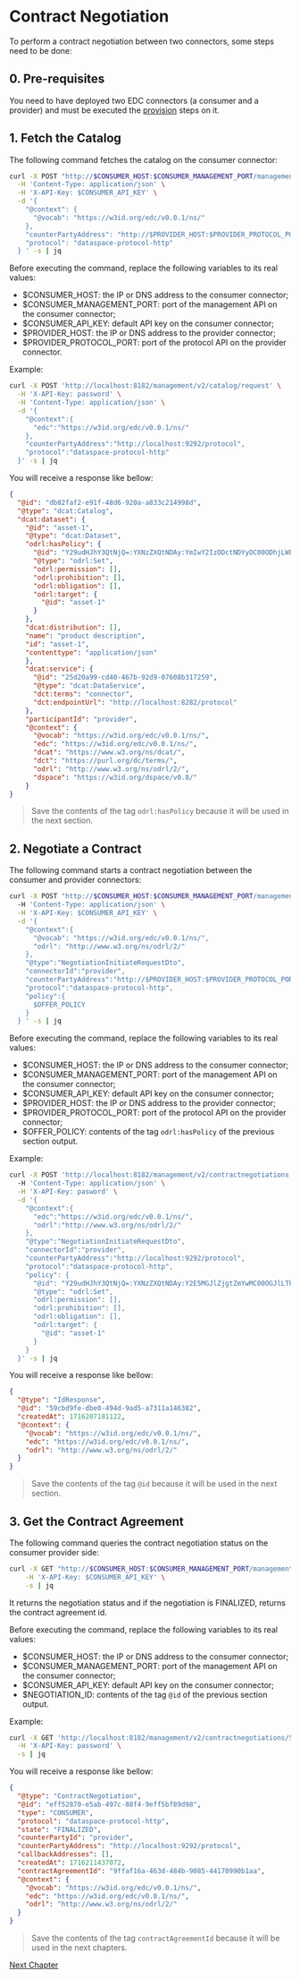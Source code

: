 # Contract Negotiation

To perform a contract negotiation between two connectors, some steps need to be done:

## 0. Pre-requisites

You need to have deployed two EDC connectors (a consumer and a provider) and must be executed the [provision](../provision/README.md) steps on it.

## 1. Fetch the Catalog

The following command fetches the catalog on the consumer connector:

```bash
curl -X POST "http://$CONSUMER_HOST:$CONSUMER_MANAGEMENT_PORT/management/v2/catalog/request" \
  -H 'Content-Type: application/json' \
  -H 'X-API-Key: $CONSUMER_API_KEY' \
  -d '{
    "@context": {
      "@vocab": "https://w3id.org/edc/v0.0.1/ns/"
    },
    "counterPartyAddress": "http://$PROVIDER_HOST:$PROVIDER_PROTOCOL_PORT/protocol",
    "protocol": "dataspace-protocol-http"
  } ' -s | jq
```

Before executing the command, replace the following variables to its real values:
- $CONSUMER_HOST: the IP or DNS address to the consumer connector;
- $CONSUMER_MANAGEMENT_PORT: port of the management API on the consumer connector;
- $CONSUMER_API_KEY: default API key on the consumer connector;
- $PROVIDER_HOST: the IP or DNS address to the provider connector;
- $PROVIDER_PROTOCOL_PORT: port of the protocol API on the provider connector.

Example:
```bash
curl -X POST 'http://localhost:8182/management/v2/catalog/request' \
  -H 'X-API-Key: password' \
  -H 'Content-Type: application/json' \
  -d '{
    "@context":{
      "edc":"https://w3id.org/edc/v0.0.1/ns/"
    },
    "counterPartyAddress":"http://localhost:9292/protocol",
    "protocol":"dataspace-protocol-http"
  }' -s | jq
```

You will receive a response like bellow:
```json
{
  "@id": "db82faf2-e91f-48d6-920a-a833c214998d",
  "@type": "dcat:Catalog",
  "dcat:dataset": {
    "@id": "asset-1",
    "@type": "dcat:Dataset",
    "odrl:hasPolicy": {
      "@id": "Y29udHJhY3QtNjQ=:YXNzZXQtNDAy:YmIwY2IzODctNDYyOC00ODhjLWFjYjEtYjRmZGU1NTNmNTdk",
      "@type": "odrl:Set",
      "odrl:permission": [],
      "odrl:prohibition": [],
      "odrl:obligation": [],
      "odrl:target": {
        "@id": "asset-1"
      }
    },
    "dcat:distribution": [],
    "name": "product description",
    "id": "asset-1",
    "contenttype": "application/json"
    },
    "dcat:service": {
      "@id": "25d20a99-cd40-467b-92d9-07608b317259",
      "@type": "dcat:DataService",
      "dct:terms": "connector",
      "dct:endpointUrl": "http://localhost:8282/protocol"
    },
    "participantId": "provider",
    "@context": {
      "@vocab": "https://w3id.org/edc/v0.0.1/ns/",
      "edc": "https://w3id.org/edc/v0.0.1/ns/",
      "dcat": "https://www.w3.org/ns/dcat/",
      "dct": "https://purl.org/dc/terms/",
      "odrl": "http://www.w3.org/ns/odrl/2/",
      "dspace": "https://w3id.org/dspace/v0.8/"
    }
}
```

> Save the contents of the tag ``odrl:hasPolicy`` because it will be used in the next section.

## 2. Negotiate a Contract

The following command starts a contract negotiation between the consumer and provider connectors:

```bash
curl -X POST "http://$CONSUMER_HOST:$CONSUMER_MANAGEMENT_PORT/management/v2/contractnegotiations" \  
  -H 'Content-Type: application/json' \
  -H 'X-API-Key: $CONSUMER_API_KEY' \
  -d '{
    "@context":{
      "@vocab": "https://w3id.org/edc/v0.0.1/ns/",
      "odrl": "http://www.w3.org/ns/odrl/2/"
    },
    "@type":"NegotiationInitiateRequestDto",
    "connectorId":"provider",
    "counterPartyAddress":"http://$PROVIDER_HOST:$PROVIDER_PROTOCOL_PORT/protocol",    
    "protocol":"dataspace-protocol-http",
    "policy":{
      $OFFER_POLICY
    }
  } ' -s | jq
```

Before executing the command, replace the following variables to its real values:
- $CONSUMER_HOST: the IP or DNS address to the consumer connector;
- $CONSUMER_MANAGEMENT_PORT: port of the management API on the consumer connector;
- $CONSUMER_API_KEY: default API key on the consumer connector;
- $PROVIDER_HOST: the IP or DNS address to the provider connector;
- $PROVIDER_PROTOCOL_PORT: port of the protocol API on the provider connector;
- $OFFER_POLICY: contents of the tag ``odrl:hasPolicy`` of the previous section output. 

Example:
```bash
curl -X POST 'http://localhost:8182/management/v2/contractnegotiations' \  
  -H 'Content-Type: application/json' \
  -H 'X-API-Key: pasword' \
  -d '{
    "@context":{
      "edc":"https://w3id.org/edc/v0.0.1/ns/",
      "odrl":"http://www.w3.org/ns/odrl/2/"
    },
    "@type":"NegotiationInitiateRequestDto",
    "connectorId":"provider",
    "counterPartyAddress":"http://localhost:9292/protocol",
    "protocol":"dataspace-protocol-http",
    "policy": {
      "@id": "Y29udHJhY3QtNjQ=:YXNzZXQtNDAy:Y2E5MGJlZjgtZmYwMC00OGJlLTk0MWItZmY2ZWYzNDFkZDJl",
      "@type": "odrl:Set",
      "odrl:permission": [],
      "odrl:prohibition": [],
      "odrl:obligation": [],
      "odrl:target": {
        "@id": "asset-1"
      }
    }   
  }' -s | jq
```

You will receive a response like bellow:
```json
{
  "@type": "IdResponse",
  "@id": "59cbd9fe-dbe0-494d-9ad5-a7311a146382",
  "createdAt": 1716207181122,
  "@context": {
    "@vocab": "https://w3id.org/edc/v0.0.1/ns/",
    "edc": "https://w3id.org/edc/v0.0.1/ns/",
    "odrl": "http://www.w3.org/ns/odrl/2/"
  }
}
```

> Save the contents of the tag ``@id`` because it will be used in the next section.

## 3. Get the Contract Agreement

The following command queries the contract negotiation status on the consumer provider side:
```bash
curl -X GET "http://$CONSUMER_HOST:$CONSUMER_MANAGEMENT_PORT/management/v2/contractnegotiations/$NEGOTIATION_ID" \
    -H 'X-API-Key: $CONSUMER_API_KEY' \
    -s | jq
```

It returns the negotiation status and if the negotiation is FINALIZED, returns the contract agreement id.

Before executing the command, replace the following variables to its real values:
- $CONSUMER_HOST: the IP or DNS address to the consumer connector;
- $CONSUMER_MANAGEMENT_PORT: port of the management API on the consumer connector;
- $CONSUMER_API_KEY: default API key on the consumer connector;
- $NEGOTIATION_ID: contents of the tag ``@id`` of the previous section output.

Example:
```bash
curl -X GET 'http://localhost:8182/management/v2/contractnegotiations/59cbd9fe-dbe0-494d-9ad5-a7311a146382' \
  -H 'X-API-Key: password' \
  -s | jq
```

You will receive a response like bellow:
```json
{
  "@type": "ContractNegotiation",
  "@id": "eff52870-e5ab-497c-88f4-9eff5bf89d98",
  "type": "CONSUMER",
  "protocol": "dataspace-protocol-http",
  "state": "FINALIZED",
  "counterPartyId": "provider",
  "counterPartyAddress": "http://localhost:9292/protocol",
  "callbackAddresses": [],
  "createdAt": 1716211437072,
  "contractAgreementId": "9ffaf16a-463d-484b-9085-44170990b1aa",
  "@context": {
    "@vocab": "https://w3id.org/edc/v0.0.1/ns/",
    "edc": "https://w3id.org/edc/v0.0.1/ns/",
    "odrl": "http://www.w3.org/ns/odrl/2/"
  }
}
```

> Save the contents of the tag ``contractAgreementId`` because it will be used in the next chapters.

[Next Chapter](../transfer/README.md)